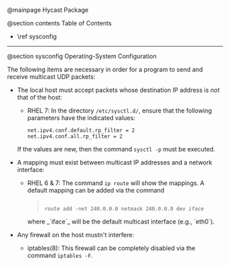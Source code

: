 @mainpage Hycast Package

@section contents Table of Contents
- \ref sysconfig

<hr>

@section sysconfig Operating-System Configuration

The following items are necessary in order for a program to send and receive
multicast UDP packets:
- The local host must accept packets whose destination IP address is _not_ that of the
  host:
  - RHEL 7: In the directory `/etc/sysctl.d/`, ensure that the following
    parameters have the indicated values:

        net.ipv4.conf.default.rp_filter = 2
        net.ipv4.conf.all.rp_filter = 2

   If the values are new, then the command `sysctl -p` must be executed.

- A mapping must exist between multicast IP addresses and a network interface:
  - RHEL 6 & 7: The command `ip route` will show the mappings. A default mapping can
    be added via the command
    <blockquote><code>
	route add -net 240.0.0.0 netmask 240.0.0.0 dev <em>iface</em>
    </code></blockquote>
    where _`iface`_ will be the default multicast interface (e.g., `eth0`).

- Any firewall on the host mustn't interfere:
  - iptables(8): This firewall can be completely disabled via the command
    `iptables -F`.